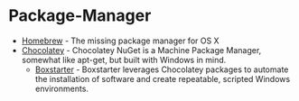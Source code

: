 # Package-Manager

* [Homebrew](http://brew.sh) - The missing package manager for OS X
* [Chocolatey](https://chocolatey.org) - Chocolatey NuGet is a Machine Package Manager, somewhat like apt-get, but built with Windows in mind.
  * [Boxstarter](http://boxstarter.org) - Boxstarter leverages Chocolatey packages to automate the installation of software and create repeatable, scripted Windows environments.